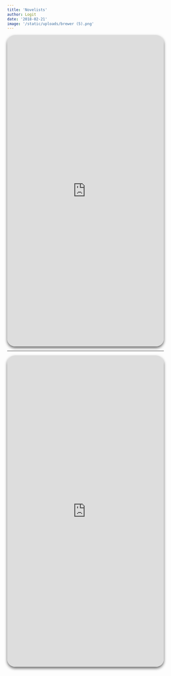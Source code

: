 ```yaml
---
title: 'Novelists'
author: Logit
date: '2018-02-21'
image: '/static/uploads/brewer (5).png'
---
```


<iframe src="https://dash.novelist.live" style="width: 100%;height: 1000px;box-shadow: 0 5px 10px rgba(0,0,0,.6);border-radius: 25px;overflow: hidden;border: none;" align="middle"></iframe>

---

<iframe src="https://workmates.live/marketplace" style="width: 100%;height: 1000px;box-shadow: 0 5px 10px rgba(0,0,0,.6);border-radius: 25px;overflow: hidden;border: none;" align="middle"></iframe>

